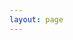 ```yaml
---
layout: page
---
```


<div id="abc"></div>

<script type="module">
  import { burrow, html } from '/dist/burrow.js';
  
  function handleClick() {
    console.log('click');
  }

  const b = burrow({
    host: 'abc',
    connect() {
      // Use `this` to access the Burrow instance
      console.log('connected', this.host); 
    },
    disconnect() {
      // Use `this` to access the Burrow instance
      console.log('disconnected', this  );
    }
  }, html`
    <button @click=${handleClick}>
      Click me
    </button>
  `);
</script>
